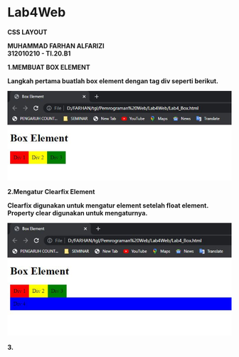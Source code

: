 # Lab4Web
**CSS LAYOUT**<br>

**MUHAMMAD FARHAN ALFARIZI**<br>
**312010210 - TI.20.B1**

<b>1.MEMBUAT BOX ELEMENT<br>

Langkah pertama buatlah box element dengan tag div seperti berikut.

![Membuat Box Element](screenshoot/boxeelement.JPG)

<b>2.Mengatur Clearfix Element<br>

Clearfix digunakan untuk mengatur element setelah float element. Property clear digunakan untuk 
mengaturnya.<br>

![Mengatur Clearfix Element](screenshoot/mengaturclearfix.JPG)

<b>3. 
